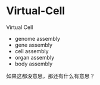 # Virtual-Cell
Virtual Cell

- genome assembly
- gene assembly
- cell assembly
- organ assembly
- body assembly


如果这都没意思，那还有什么有意思？

